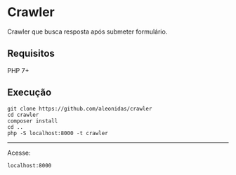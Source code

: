 # Crawler
Crawler que busca resposta após submeter formulário.

## Requisitos
PHP 7+

## Execução

```
git clone https://github.com/aleonidas/crawler
cd crawler
composer install
cd ..
php -S localhost:8000 -t crawler
```
---

Acesse: 
````
localhost:8000
````
